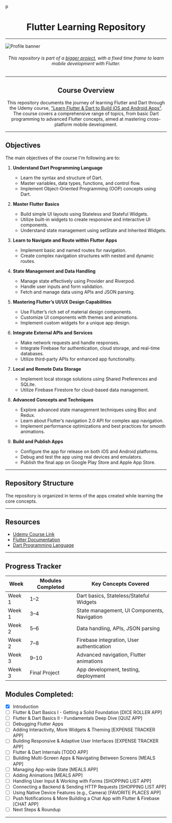 p<h1 align="center"> Flutter Learning Repository</h1>

---

![Profile banner](https://i.imgur.com/ygFxqFu.png)

<h6 align="center">This repository is part of a <a href="https://github.com/rajin-khan/capstone-sem-8" target="_blank" rel="noreferrer">bigger project</a>, with a fixed time frame to learn mobile development with Flutter.</h6>

---

<h2 align="center">Course Overview</h2>

<p align="center">This repository documents the journey of learning Flutter and Dart through the Udemy course, <a href="https://www.udemy.com/course/el5hatib-flutter" target="_blank" rel="noreferrer">"Learn Flutter & Dart to Build iOS and Android Apps"</a>. The course covers a comprehensive range of topics, from basic Dart programming to advanced Flutter concepts, aimed at mastering cross-platform mobile development.</p>

---

## Objectives

The main objectives of the course I'm following are to:

1. **Understand Dart Programming Language**
   - Learn the syntax and structure of Dart.
   - Master variables, data types, functions, and control flow.
   - Implement Object-Oriented Programming (OOP) concepts using Dart.

2. **Master Flutter Basics**
   - Build simple UI layouts using Stateless and Stateful Widgets.
   - Utilize built-in widgets to create responsive and interactive UI components.
   - Understand state management using setState and Inherited Widgets.

3. **Learn to Navigate and Route within Flutter Apps**
   - Implement basic and named routes for navigation.
   - Create complex navigation structures with nested and dynamic routes.

4. **State Management and Data Handling**
   - Manage state effectively using Provider and Riverpod.
   - Handle user inputs and form validation.
   - Fetch and manage data using APIs and JSON parsing.

5. **Mastering Flutter’s UI/UX Design Capabilities**
   - Use Flutter’s rich set of material design components.
   - Customize UI components with themes and animations.
   - Implement custom widgets for a unique app design.

6. **Integrate External APIs and Services**
   - Make network requests and handle responses.
   - Integrate Firebase for authentication, cloud storage, and real-time databases.
   - Utilize third-party APIs for enhanced app functionality.

7. **Local and Remote Data Storage**
   - Implement local storage solutions using Shared Preferences and SQLite.
   - Utilize Firebase Firestore for cloud-based data management.

8. **Advanced Concepts and Techniques**
   - Explore advanced state management techniques using Bloc and Redux.
   - Learn about Flutter’s navigation 2.0 API for complex app navigation.
   - Implement performance optimizations and best practices for smooth animations.

9. **Build and Publish Apps**
   - Configure the app for release on both iOS and Android platforms.
   - Debug and test the app using real devices and emulators.
   - Publish the final app on Google Play Store and Apple App Store.

---

## Repository Structure

The repository is organized in terms of the apps created while learning the core concepts.

---

## Resources

- [Udemy Course Link](https://www.udemy.com/course/el5hatib-flutter/)
- [Flutter Documentation](https://flutter.dev/docs)
- [Dart Programming Language](https://dart.dev/guides)

---

## Progress Tracker

| Week         | Modules Completed  | Key Concepts Covered                           |
|--------------|--------------------|-----------------------------------------------|
| Week 1       | 1–2                | Dart basics, Stateless/Stateful Widgets        |
| Week 1       | 3–4                | State management, UI Components, Navigation   |
| Week 2       | 5–6                | Data handling, APIs, JSON parsing             |
| Week 2       | 7–8                | Firebase integration, User authentication     |
| Week 3       | 9–10               | Advanced navigation, Flutter animations       |
| Week 3       | Final Project      | App development, testing, deployment          |

## Modules Completed:

- [X] Introduction
- [ ] Flutter & Dart Basics I - Getting a Solid Foundation [DICE ROLLER APP]
- [ ] Flutter & Dart Basics II - Fundamentals Deep Dive [QUIZ APP]
- [ ] Debugging Flutter Apps
- [ ] Adding Interactivity, More Widgets & Theming [EXPENSE TRACKER APP]
- [ ] Building Responsive & Adaptive User Interfaces [EXPENSE TRACKER APP]
- [ ] Flutter & Dart Internals [TODO APP]
- [ ] Building Multi-Screen Apps & Navigating Between Screens [MEALS APP]
- [ ] Managing App-wide State [MEALS APP]
- [ ] Adding Animations [MEALS APP]
- [ ] Handling User Input & Working with Forms [SHOPPING LIST APP]
- [ ] Connecting a Backend & Sending HTTP Requests  [SHOPPING LIST APP]
- [ ] Using Native Device Features (e.g., Camera) [FAVORITE PLACES APP]
- [ ] Push Notifications & More Building a Chat App with Flutter & Firebase [CHAT APP]
- [ ] Next Steps & Roundup
---

